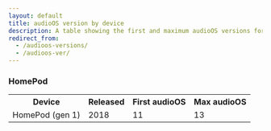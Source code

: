 ```yaml
---
layout: default
title: audioOS version by device
description: A table showing the first and maximum audioOS versions for HomePod.
redirect_from: 
  - /audioos-versions/ 
  - /audioos-ver/
---
```


### HomePod

<table>
  <tr>
    <th>Device</th>
    <th>Released</th>
    <th>First audioOS</th>
    <th>Max audioOS</th>
  </tr>
  <tr>
    <td>HomePod (gen 1)</td>
    <td>2018</td>
    <td>11</td>
    <td class="green">13</td>
  </tr>
</table>
